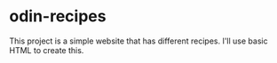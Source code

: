 # odin-recipes 
This project is a simple website that has different recipes. I'll use basic HTML to create this. 
